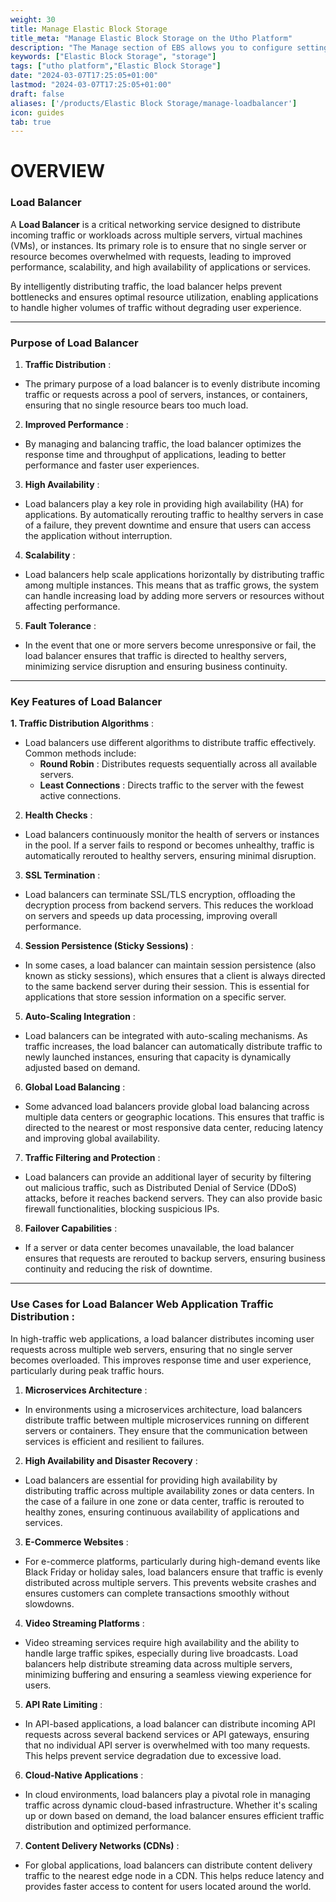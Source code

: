 ```yaml
---
weight: 30
title: Manage Elastic Block Storage
title_meta: "Manage Elastic Block Storage on the Utho Platform"
description: "The Manage section of EBS allows you to configure settings, resize volumes, attach or detach them from instances, and destroy volumes when no longer needed."
keywords: ["Elastic Block Storage", "storage"]
tags: ["utho platform","Elastic Block Storage"]
date: "2024-03-07T17:25:05+01:00"
lastmod: "2024-03-07T17:25:05+01:00"
draft: false 
aliases: ['/products/Elastic Block Storage/manage-loadbalancer']
icon: guides
tab: true
---
```

# OVERVIEW

### **Load Balancer** 

A **Load Balancer** is a critical networking service designed to distribute incoming traffic or workloads across multiple servers, virtual machines (VMs), or instances. Its primary role is to ensure that no single server or resource becomes overwhelmed with requests, leading to improved performance, scalability, and high availability of applications or services.

By intelligently distributing traffic, the load balancer helps prevent bottlenecks and ensures optimal resource utilization, enabling applications to handle higher volumes of traffic without degrading user experience.

---

### **Purpose of Load Balancer**

1. **Traffic Distribution** :

* The primary purpose of a load balancer is to evenly distribute incoming traffic or requests across a pool of servers, instances, or containers, ensuring that no single resource bears too much load.

2. **Improved Performance** :

* By managing and balancing traffic, the load balancer optimizes the response time and throughput of applications, leading to better performance and faster user experiences.

3. **High Availability** :

* Load balancers play a key role in providing high availability (HA) for applications. By automatically rerouting traffic to healthy servers in case of a failure, they prevent downtime and ensure that users can access the application without interruption.

4. **Scalability** :

* Load balancers help scale applications horizontally by distributing traffic among multiple instances. This means that as traffic grows, the system can handle increasing load by adding more servers or resources without affecting performance.

5. **Fault Tolerance** :

* In the event that one or more servers become unresponsive or fail, the load balancer ensures that traffic is directed to healthy servers, minimizing service disruption and ensuring business continuity.

---

### **Key Features of Load Balancer**

**1. Traffic Distribution Algorithms** :

* Load balancers use different algorithms to distribute traffic effectively. Common methods include:
  * **Round Robin** : Distributes requests sequentially across all available servers.
  * **Least Connections** : Directs traffic to the server with the fewest active connections.

2. **Health Checks** :

* Load balancers continuously monitor the health of servers or instances in the pool. If a server fails to respond or becomes unhealthy, traffic is automatically rerouted to healthy servers, ensuring minimal disruption.

3. **SSL Termination** :

* Load balancers can terminate SSL/TLS encryption, offloading the decryption process from backend servers. This reduces the workload on servers and speeds up data processing, improving overall performance.

4. **Session Persistence (Sticky Sessions)** :

* In some cases, a load balancer can maintain session persistence (also known as sticky sessions), which ensures that a client is always directed to the same backend server during their session. This is essential for applications that store session information on a specific server.

5. **Auto-Scaling Integration** :

* Load balancers can be integrated with auto-scaling mechanisms. As traffic increases, the load balancer can automatically distribute traffic to newly launched instances, ensuring that capacity is dynamically adjusted based on demand.

6. **Global Load Balancing** :

* Some advanced load balancers provide global load balancing across multiple data centers or geographic locations. This ensures that traffic is directed to the nearest or most responsive data center, reducing latency and improving global availability.

7. **Traffic Filtering and Protection** :

* Load balancers can provide an additional layer of security by filtering out malicious traffic, such as Distributed Denial of Service (DDoS) attacks, before it reaches backend servers. They can also provide basic firewall functionalities, blocking suspicious IPs.

8. **Failover Capabilities** :

* If a server or data center becomes unavailable, the load balancer ensures that requests are rerouted to backup servers, ensuring business continuity and reducing the risk of downtime.

---

### **Use Cases for Load Balancer Web Application Traffic Distribution** :

In high-traffic web applications, a load balancer distributes incoming user requests across multiple web servers, ensuring that no single server becomes overloaded. This improves response time and user experience, particularly during peak traffic hours.

1. **Microservices Architecture** :

* In environments using a microservices architecture, load balancers distribute traffic between multiple microservices running on different servers or containers. They ensure that the communication between services is efficient and resilient to failures.

2. **High Availability and Disaster Recovery** :

* Load balancers are essential for providing high availability by distributing traffic across multiple availability zones or data centers. In the case of a failure in one zone or data center, traffic is rerouted to healthy zones, ensuring continuous availability of applications and services.

3. **E-Commerce Websites** :

* For e-commerce platforms, particularly during high-demand events like Black Friday or holiday sales, load balancers ensure that traffic is evenly distributed across multiple servers. This prevents website crashes and ensures customers can complete transactions smoothly without slowdowns.

4. **Video Streaming Platforms** :

* Video streaming services require high availability and the ability to handle large traffic spikes, especially during live broadcasts. Load balancers help distribute streaming data across multiple servers, minimizing buffering and ensuring a seamless viewing experience for users.

5. **API Rate Limiting** :

* In API-based applications, a load balancer can distribute incoming API requests across several backend services or API gateways, ensuring that no individual API server is overwhelmed with too many requests. This helps prevent service degradation due to excessive load.

6. **Cloud-Native Applications** :

* In cloud environments, load balancers play a pivotal role in managing traffic across dynamic cloud-based infrastructure. Whether it's scaling up or down based on demand, the load balancer ensures efficient traffic distribution and optimized performance.

7. **Content Delivery Networks (CDNs)** :

* For global applications, load balancers can distribute content delivery traffic to the nearest edge node in a CDN. This helps reduce latency and provides faster access to content for users located around the world.
